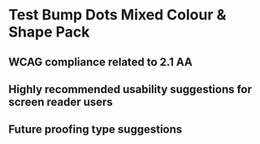 # Test Bump Dots Mixed Colour & Shape Pack
## WCAG compliance related to 2.1 AA
## Highly recommended usability suggestions for screen reader users
## Future proofing type suggestions
